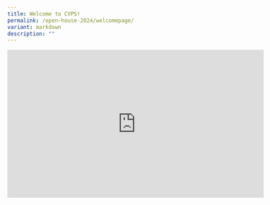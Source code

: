 ```yaml
---
title: Welcome to CVPS!
permalink: /open-house-2024/welcomepage/
variant: markdown
description: ""
---
```

<center>
<iframe allowfullscreen="" allow="accelerometer; autoplay; clipboard-write; encrypted-media; gyroscope; picture-in-picture; web-share" frameborder="0" title="YouTube video player" src="https://www.youtube.com/embed/ot13FuKkqX0?si=NALh-vX3jEpR8a-h" height="335" width="580"></iframe></center>